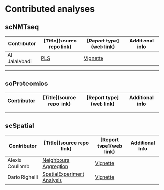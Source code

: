 # Contributed analyses


## scNMTseq

|Contributor|[Title](source repo link)|[Report type](web link)|Additional info|
|----|-----------------|-----------|-----------|
|Al JalalAbadi|[PLS](https://github.com/ajabadi/BIRSBIO2020.scNMTseq.PLS)|[Vignette](https://ajabadi.github.io/BIRSBIO2020.scNMTseq.PLS/articles/index.html)| |

----------

## scProteomics

|Contributor|[Title](source repo link)|[Report type](web link)|Additional info|
|----|-----------------|-----------|-----------|

----------

## scSpatial

|Contributor|[Title](source repo link)|[Report type](web link)|Additional info|
|----|-----------------|-----------|-----------|
|Alexis Coullomb|[Neighbours Aggregtion](https://github.com/AlexCoul/BIRSBIO2020.seqFISH.neighbors_aggregation)|[Vignette](https://alexcoul.github.io/BIRSBIO2020.seqFISH.neighbors_aggregation/spatial%20analysis/transcriptomics/2020/07/15/BIRS_Biointegration-seqFISH_challenge-neighbors_aggregation.html)|
|Dario Righelli|[SpatialExperiment Analysis](https://github.com/drighelli/BIRSBIO2020.seqFISH.SpatialAnalysis)|[Vignette](https://drighelli.github.io/BIRSBIO2020.seqFISH.SpatialAnalysis/articles/seqFISH.html)|
